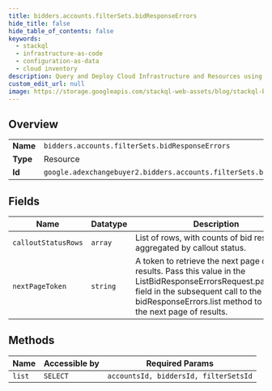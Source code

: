 ```yaml
---
title: bidders.accounts.filterSets.bidResponseErrors
hide_title: false
hide_table_of_contents: false
keywords:
  - stackql
  - infrastructure-as-code
  - configuration-as-data
  - cloud inventory
description: Query and Deploy Cloud Infrastructure and Resources using SQL
custom_edit_url: null
image: https://storage.googleapis.com/stackql-web-assets/blog/stackql-blog-post-featured-image.png
---
```

  
    

## Overview
<table><tbody>
<tr><td><b>Name</b></td><td><code>bidders.accounts.filterSets.bidResponseErrors</code></td></tr>
<tr><td><b>Type</b></td><td>Resource</td></tr>
<tr><td><b>Id</b></td><td><code>google.adexchangebuyer2.bidders.accounts.filterSets.bidResponseErrors</code></td></tr>
</tbody></table>

## Fields
| Name | Datatype | Description |
| ---- | -------- | ----------- |
| `calloutStatusRows` | `array` | List of rows, with counts of bid responses aggregated by callout status. |
| `nextPageToken` | `string` | A token to retrieve the next page of results. Pass this value in the ListBidResponseErrorsRequest.pageToken field in the subsequent call to the bidResponseErrors.list method to retrieve the next page of results. |
## Methods
| Name | Accessible by | Required Params |
| ---- | ------------- | --------------- |
| `list` | `SELECT` | `accountsId, biddersId, filterSetsId` |
